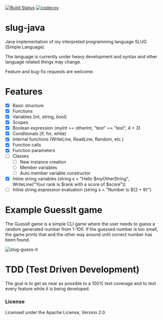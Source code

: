 [![Build Status](https://travis-ci.org/JackWhite20/slug-java.svg?branch=master)](https://travis-ci.org/JackWhite20/slug-java)
[![codecov](https://codecov.io/gh/JackWhite20/slug-java/branch/master/graph/badge.svg)](https://codecov.io/gh/JackWhite20/slug-java)

# slug-java
Java implementation of my interpreted programming language SLUG (Simple Language).

The language is currently under heavy development and syntax and other language related things may change. 

Feature and bug-fix requests are welcome.

# Features

- [X] Basic structure
- [X] Functions
- [X] Variables (int, string, bool)
- [X] Scopes
- [X] Boolean expression (myInt == otherInt, "test" == "test", 4 > 3)
- [X] Conditionals (if, for, while)
- [X] Internal functions (WriteLine, ReadLine, Random, etc.)
- [X] Function calls
- [X] Function parameters
- [ ] Classes
    - [ ] New instance creation
    - [ ] Member variables
    - [ ] Auto member variable constructor
- [X] Inline string variables (string s = "Hello $myOtherString", WriteLine("Your rank is $rank with a score of $score"))
- [ ] Inline string expression evaluation (string s = "Number is ${2 + 9}")

# Example GuessIt game

The GuessIt game is a simple CLI game where the user needs to guess a random generated number from 1-100. If the guessed number is too small, the game prints that and the other way around until correct number has been found.

![slug-guess-it](https://github.com/JackWhite20/slug-java/blob/master/slug-guess-it.png)


# TDD (Test Driven Development)

The goal is to get as near as possible to a 100% test coverage and to test every feature while it is being developed.

### License

Licensed under the  Apache License, Version 2.0.
